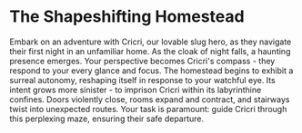 # The Shapeshifting Homestead

Embark on an adventure with Cricri, our lovable slug hero, as they navigate their first night in an unfamiliar home. As the cloak of night falls, a haunting presence emerges. Your perspective becomes Cricri's compass - they respond to your every glance and focus. The homestead begins to exhibit a surreal autonomy, reshaping itself in response to your watchful eye. Its intent grows more sinister - to imprison Cricri within its labyrinthine confines. Doors violently close, rooms expand and contract, and stairways twist into unexpected routes. Your task is paramount: guide Cricri through this perplexing maze, ensuring their safe departure.